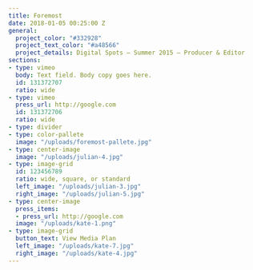 ```yaml
---
title: Foremost
date: 2018-01-05 00:25:00 Z
general:
  project_color: "#332928"
  project_text_color: "#a48566"
  project_details: Digital Spots – Summer 2015 – Producer & Editor
sections:
- type: vimeo
  body: Text field. Body copy goes here.
  id: 131372707
  ratio: wide
- type: vimeo
  press_url: http://google.com
  id: 131372706
  ratio: wide
- type: divider
- type: color-pallete
  image: "/uploads/foremost-pallete.jpg"
- type: center-image
  image: "/uploads/julian-4.jpg"
- type: image-grid
  id: 123456789
  ratio: wide, square, or standard
  left_image: "/uploads/julian-3.jpg"
  right_image: "/uploads/julian-5.jpg"
- type: center-image
  press_items:
  - press_url: http://google.com
  image: "/uploads/kate-1.png"
- type: image-grid
  button_text: View Media Plan
  left_image: "/uploads/kate-7.jpg"
  right_image: "/uploads/kate-4.jpg"
---
```



